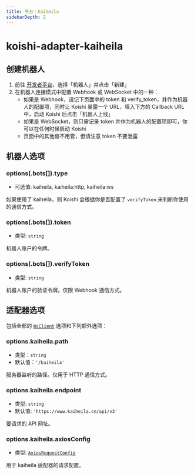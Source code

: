 ```yaml
---
title: 平台：Kaiheila
sidebarDepth: 2
---
```


# koishi-adapter-kaiheila

## 创建机器人

1. 前往 [开发者平台](https://developer.kaiheila.cn/)，选择「机器人」并点击「新建」
2. 在机器人连接模式中配置 Webhook 或 WebSocket 中的一种：
    - 如果是 Webhook，请记下页面中的 token 和 verify_token，并作为机器人的配置项，同时让 Koishi 暴露一个 URL，填入下方的 Callback URL 中，启动 Koishi 后点击「机器人上线」
    - 如果是 WebSocket，则只需记录 token 并作为机器人的配置项即可，你可以在任何时候启动 Koishi
    - 页面中的其他值不用管，但请注意 token 不要泄露

## 机器人选项

### options(.bots[]).type

- 可选值: kaiheila, kaiheila:http, kaiheila:ws

如果使用了 kaiheila，则 Koishi 会根据你是否配置了 `verifyToken` 来判断你使用的通信方式。

### options(.bots[]).token

- 类型: `string`

机器人账户的令牌。

### options(.bots[]).verifyToken

- 类型: `string`

机器人账户的验证令牌。仅限 Webhook 通信方式。

## 适配器选项

包括全部的 [`WsClient`](../adapter.md#类-adapter-wsclient) 选项和下列额外选项：

### options.kaiheila.path

- 类型：`string`
- 默认值：`'/kaiheila'`

服务器监听的路径。仅用于 HTTP 通信方式。

### options.kaiheila.endpoint

- 类型: `string`
- 默认值: `'https://www.kaiheila.cn/api/v3'`

要请求的 API 网址。

### options.kaiheila.axiosConfig

- 类型: [`AxiosRequestConfig`](https://github.com/axios/axios#request-config)

用于 kaiheila 适配器的请求配置。
